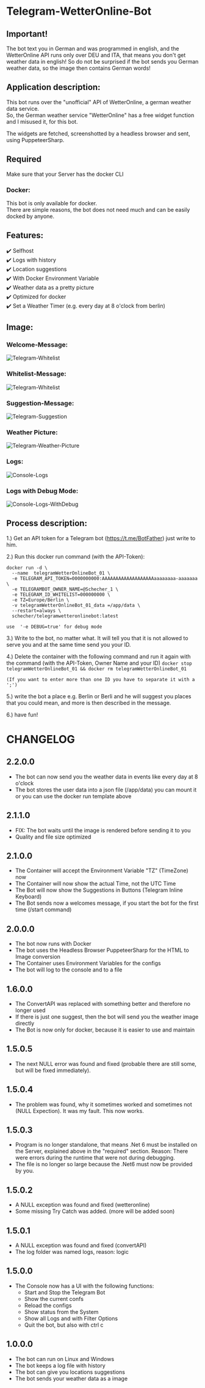 ﻿# Telegram-WetterOnline-Bot

## Important!
The bot text you in German and was programmed in english, and the WetterOnline API runs only over DEU and ITA, that means you don't get weather data in english! So do not be surprised if the bot sends you German weather data, so the image then contains German words!

## Application description:
This bot runs over the "unofficial" API of WetterOnline, a german weather data service.  
So, the German weather service "WetterOnline" has a free widget function and I misused it, for this bot.   

The widgets are fetched, screenshotted by a headless browser and sent, using PuppeteerSharp.  

## Required
Make sure that your Server has the docker CLI

### Docker:
This bot is only available for docker.  
There are simple reasons, the bot does not need much and can be easily docked by anyone.  

## Features:
✔️ Selfhost<br/>
✔️ Logs with history<br/>
✔️ Location suggestions<br/>
✔️ With Docker Environment Variable<br/>
✔️ Weather data as a pretty picture<br/>
✔️ Optimized for docker<br/>
✔️ Set a Weather Timer (e.g. every day at 8 o'clock from berlin)<br/>

## Image:
### Welcome-Message:
![Telegram-Whitelist](IMAGES/Version%202.1.1.0/Welcome.png)

### Whitelist-Message:
![Telegram-Whitelist](IMAGES/Version%202.1.1.0/Whitelist.png)

### Suggestion-Message:
![Telegram-Suggestion](IMAGES/Version%202.1.1.0/TelegramSuggestion.png)

### Weather Picture:
![Telegram-Weather-Picture](IMAGES/Version%202.1.1.0/TelegramWeatherPicture.png)

### Logs:
![Console-Logs](IMAGES/Version%202.0.0.0/Console_DebugModeOff.png)

### Logs with Debug Mode:
![Console-Logs-WithDebug](IMAGES/Version%202.0.0.0/Console_DebugModeOn.png)


## Process description:
1.) Get an API token for a Telegram bot (https://t.me/BotFather) just write to him.

2.) Run this docker run command (with the API-Token):  
```
docker run -d \
  --name  telegramWetterOnlineBot_01 \
  -e TELEGRAM_API_TOKEN=0000000000:AAAAAAAAAAAAAAAAAAAaaaaaaaa-aaaaaaa \
  -e TELEGRAMBOT_OWNER_NAME=@Schecher_1 \
  -e TELEGRAM_ID_WHITELIST=000000000 \
  -e TZ=Europe/Berlin \
  -v telegramWetterOnlineBot_01_data =/app/data \
  --restart=always \
  schecher/telegramwetteronlinebot:latest
```

```use  '-e DEBUG=true' for debug mode```

3.) Write to the bot, no matter what. It will tell you that it is not allowed to serve you and at the same time send you your ID.

4.) Delete the container with the following command and run it again with the command (with the API-Token, Owner Name and your ID)
``` docker stop telegramWetterOnlineBot_01 && docker rm telegramWetterOnlineBot_01 ```

```(If you want to enter more than one ID you have to separate it with a ';')```

5.) write the bot a place e.g. Berlin or Berli and he will suggest you places that you could mean, and more is then described in the message.

6.) have fun!


# CHANGELOG

## 2.2.0.0
- The bot can now send you the weather data in events like every day at 8 o'clock
- The bot stores the user data into a json file (/app/data) you can mount it or you can use the docker run template above

## 2.1.1.0
- FIX: The bot waits until the image is rendered before sending it to you
- Quality and file size optimized

## 2.1.0.0
- The Container will accept the Environment Variable "TZ" (TimeZone) now
- The Container will now show the actual Time, not the UTC Time
- The Bot will now show the Suggestions in Buttons (Telegram Inline Keyboard)
- The Bot sends now a welcomes message, if you start the bot for the first time (/start command)

## 2.0.0.0
- The bot now runs with Docker
- The bot uses the Headless Browser PuppeteerSharp for the HTML to Image conversion
- The Container uses Environment Variables for the configs
- The bot will log to the console and to a file

## 1.6.0.0
- The ConvertAPI was replaced with something better and therefore no longer used
- If there is just one suggest, then the bot will send you the weather image directly
- The Bot is now only for docker, because it is easier to use and maintain

## 1.5.0.5
- The next NULL error was found and fixed (probable there are still some, but will be fixed immediately).

## 1.5.0.4
- The problem was found, why it sometimes worked and sometimes not (NULL Expection). It was my fault. This now works.

## 1.5.0.3
- Program is no longer standalone, that means .Net 6 must be installed on the Server, explained above in the "required" section. Reason: There were errors during the runtime that were not during debugging.
- The file is no longer so large because the .Net6 must now be provided by you.

## 1.5.0.2
- A NULL exception was found and fixed (wetteronline)
- Some missing Try Catch was added. (more will be added soon)

## 1.5.0.1
- A NULL exception was found and fixed (convertAPI)
- The log folder was named logs, reason: logic

## 1.5.0.0
- The Console now has a UI with the following functions:
    - Start and Stop the Telegram Bot
    - Show the current confs
    - Reload the configs
    - Show status from the System
    - Show all Logs and with Filter Options
    - Quit the bot, but also with ctrl c

## 1.0.0.0
- The bot can run on Linux and Windows
- The bot keeps a log file with history
- The bot can give you locations suggestions
- The bot sends your weather data as a image

